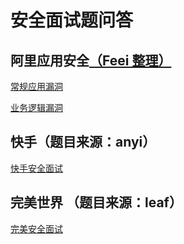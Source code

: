# 安全面试题问答

## 阿里应用安全[（Feei 整理）](https://www.yuque.com/feei/sig/application-security)

[常规应用漏洞](./answer/常规应用漏洞.md)

[业务逻辑漏洞](./answer/业务逻辑漏洞.md)

## 快手（题目来源：anyi）

[快手安全面试](./answer/快手.md)

## 完美世界 （题目来源：leaf）

[完美安全面试](./answer/完美世界.md)
